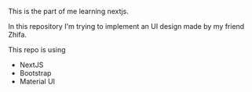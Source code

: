 This is the part of me learning nextjs.

In this repository I'm trying to implement an UI design made by my friend Zhifa.

This repo is using
- NextJS
- Bootstrap
- Material UI

